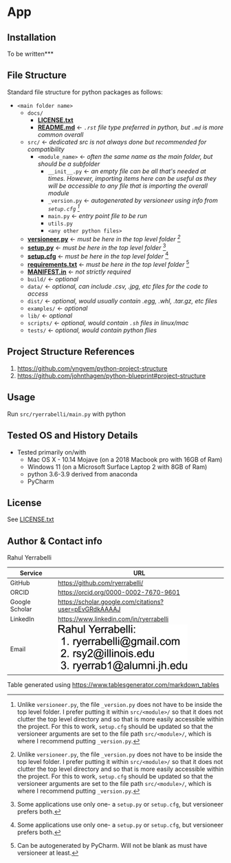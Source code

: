 # App


## Installation
To be written***

## File Structure
Standard file structure for python packages as follows:  
* `<main folder name>`
  * `docs/`  
    * **[LICENSE.txt](../docs/LICENSE.txt)**
    * **[README.md](../docs/LICENSE.txt)**         <- _`.rst` file type preferred in python, but `.md` is more common overall_
  * `src/`  <- _dedicated src is not always done but recommended for compatibility_
    * `<module_name>`       <- _often the same name as the main folder, but should be a subfolder_
      * `__init__.py`       <- _an empty file can be all that's needed at times. However, importing items here can be useful as they will be accessible to any file that is importing the overall module_ 
      * `_version.py`       <- _autogenerated by versioneer using info from `setup.cfg` [^1]_
      * `main.py`           <- _entry point file to be run_
      * `utils.py`
      * `<any other python files>`
  * **[versioneer.py](../versioneer.py)**         <- _must be here in the top level folder [^1]_
  * **[setup.py](../setup.py)**                   <- _must be here in the top level folder_ [^2]
  * **[setup.cfg](../setup.cfg)**                 <- _must be here in the top level folder_ [^2] 
  * **[requirements.txt](../requirements.txt)**   <- _must be here in the top level folder_ [^3]
  * **[MANIFEST.in](../MANIFEST.in)**             <- _not strictly required_
  * `build/`      <- _optional_
  * `data/`       <- _optional, can include .csv, .jpg, etc files for the code to access_
  * `dist/`       <- _optional, would usually contain .egg, .whl, .tar.gz, etc files_
  * `examples/`   <- _optional_
  * `lib/`        <- _optional_
  * `scripts/`    <- _optional, would contain `.sh` files in linux/mac_
  * `tests/`      <- _optional, would contain python flies_
  

[^1]: Unlike `versioneer.py`, the file `_version.py` does not have to be inside the top level folder. I prefer  putting it within `src/<module>/` so that it does not clutter the top level directory and so that is more easily accessible within the project. For this to work, `setup.cfg` should be updated so that the versioneer arguments are set to the file path `src/<module>/`, which is where I recommend  putting `_version.py`.  
[^2]: Some applications use only one- a `setup.py` or `setup.cfg`, but versioneer prefers both.    
[^3]: Can be autogenerated by PyCharm. Will not be blank as must have versioneer at least.


## Project Structure References
1. https://github.com/yngvem/python-project-structure
1. https://github.com/johnthagen/python-blueprint#project-structure 


## Usage
Run `src/ryerrabelli/main.py` with python


## Tested OS and History Details  
* Tested primarily on/with
  * Mac OS X - 10.14 Mojave (on a 2018 Macbook pro with 16GB of Ram)
  * Windows 11 (on a Microsoft Surface Laptop 2 with 8GB of Ram)
  * python 3.6-3.9 derived from anaconda 
  * PyCharm 


## License
See [LICENSE.txt](LICENSE.txt)


## Author & Contact info
Rahul Yerrabelli  

| Service        	| URL                                                                                                	|
|----------------	|----------------------------------------------------------------------------------------------------	|
| GitHub         	| https://github.com/ryerrabelli/                                                                    	|
| ORCID          	| https://orcid.org/0000-0002-7670-9601                                                              	|
| Google Scholar 	| https://scholar.google.com/citations?user=pEvGRdkAAAAJ                                             	|
| LinkedIn       	| https://www.linkedin.com/in/ryerrabelli                                                            	|
| Email          	| ![Email addresses as an image to prevent spam](email-address-image.png "Email Addresses as Image") 	|

Table generated using https://www.tablesgenerator.com/markdown_tables